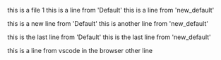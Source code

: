 this is a file 1
this is a line from 'Default'
this is a line from 'new_default'

this is a new line from 'Default'
this is another line from 'new_default'

this is the last line from 'Default'
this is the last line from 'new_default'

this is a line from vscode in the browser
other line
